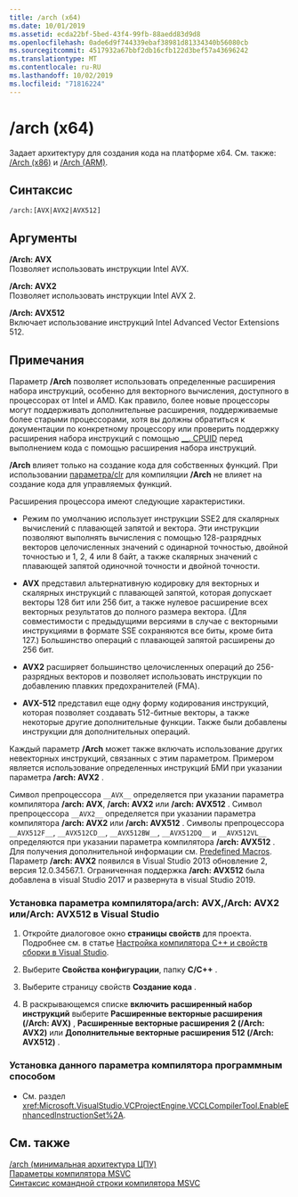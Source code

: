 ```yaml
---
title: /arch (x64)
ms.date: 10/01/2019
ms.assetid: ecda22bf-5bed-43f4-99fb-88aedd83d9d8
ms.openlocfilehash: 0ade6d9f744339ebaf38981d81334340b56080cb
ms.sourcegitcommit: 4517932a67bbf2db16cfb122d3bef57a43696242
ms.translationtype: MT
ms.contentlocale: ru-RU
ms.lasthandoff: 10/02/2019
ms.locfileid: "71816224"
---
```

# <a name="arch-x64"></a>/arch (x64)

Задает архитектуру для создания кода на платформе x64. См. также: [/Arch (x86)](arch-x86.md) и [/Arch (ARM)](arch-arm.md).

## <a name="syntax"></a>Синтаксис

```
/arch:[AVX|AVX2|AVX512]
```

## <a name="arguments"></a>Аргументы

**/Arch: AVX**<br/>
Позволяет использовать инструкции Intel AVX.

**/Arch: AVX2**<br/>
Позволяет использовать инструкции Intel AVX 2.

**/Arch: AVX512**<br/>
Включает использование инструкций Intel Advanced Vector Extensions 512.

## <a name="remarks"></a>Примечания

Параметр **/Arch** позволяет использовать определенные расширения набора инструкций, особенно для векторного вычисления, доступного в процессорах от Intel и AMD. Как правило, более новые процессоры могут поддерживать дополнительные расширения, поддерживаемые более старыми процессорами, хотя вы должны обратиться к документации по конкретному процессору или проверить поддержку расширения набора инструкций с помощью [__. CPUID](../../intrinsics/cpuid-cpuidex.md) перед выполнением кода с помощью расширения набора инструкций.

**/Arch** влияет только на создание кода для собственных функций. При использовании [параметра/clr](clr-common-language-runtime-compilation.md) для компиляции **/Arch** не влияет на создание кода для управляемых функций.

Расширения процессора имеют следующие характеристики.

- Режим по умолчанию использует инструкции SSE2 для скалярных вычислений с плавающей запятой и вектора. Эти инструкции позволяют выполнять вычисления с помощью 128-разрядных векторов целочисленных значений с одинарной точностью, двойной точностью и 1, 2, 4 или 8 байт, а также скалярных значений с плавающей запятой одиночной точности и двойной точности.

- **AVX** представил альтернативную кодировку для векторных и скалярных инструкций с плавающей запятой, которая допускает векторы 128 бит или 256 бит, а также нулевое расширение всех векторных результатов до полного размера вектора. (Для совместимости с предыдущими версиями в случае с векторными инструкциями в формате SSE сохраняются все биты, кроме бита 127.) Большинство операций с плавающей запятой расширены до 256 бит.

- **AVX2** расширяет большинство целочисленных операций до 256-разрядных векторов и позволяет использовать инструкции по добавлению плавких предохранителей (FMA).

- **AVX-512** представил еще одну форму кодирования инструкций, которая позволяет создавать 512-битные векторы, а также некоторые другие дополнительные функции. Также были добавлены инструкции для дополнительных операций.

Каждый параметр **/Arch** может также включать использование других невекторных инструкций, связанных с этим параметром. Примером является использование определенных инструкций БМИ при указании параметра **/arch: AVX2** .

Символ препроцессора `__AVX__` определяется при указании параметра компилятора **/arch: AVX**, **/arch: AVX2** или **/arch: AVX512** . Символ препроцессора `__AVX2__` определяется при указании параметра компилятора **/arch: AVX2** или **/arch: AVX512** . Символы препроцессора `__AVX512F__`, `__AVX512CD__`, `__AVX512BW__`, `__AVX512DQ__` и `__AVX512VL__` определяются при указании параметра компилятора **/arch: AVX512** . Для получения дополнительной информации см. [Predefined Macros](../../preprocessor/predefined-macros.md). Параметр **/arch: AVX2** появился в Visual Studio 2013 обновление 2, версия 12.0.34567.1. Ограниченная поддержка **/arch: AVX512** была добавлена в visual Studio 2017 и развернута в visual Studio 2019.

### <a name="to-set-the-archavx-archavx2-or-archavx512-compiler-option-in-visual-studio"></a>Установка параметра компилятора/arch: AVX,/Arch: AVX2 или/Arch: AVX512 в Visual Studio

1. Откройте диалоговое окно **страницы свойств** для проекта. Подробнее см. в статье [Настройка компилятора C++ и свойств сборки в Visual Studio](../working-with-project-properties.md).

1. Выберите **Свойства конфигурации**, папку **C/C++**  .

1. Выберите страницу свойств **Создание кода** .

1. В раскрывающемся списке **включить расширенный набор инструкций** выберите **Расширенные векторные расширения (/Arch: AVX)** , **Расширенные векторные расширения 2 (/Arch: AVX2)** или **Дополнительные векторные расширения 512 (/Arch: AVX512)** .

### <a name="to-set-this-compiler-option-programmatically"></a>Установка данного параметра компилятора программным способом

- См. раздел <xref:Microsoft.VisualStudio.VCProjectEngine.VCCLCompilerTool.EnableEnhancedInstructionSet%2A>.

## <a name="see-also"></a>См. также

[/arch (минимальная архитектура ЦПУ)](arch-minimum-cpu-architecture.md)<br/>
[Параметры компилятора MSVC](compiler-options.md)<br/>
[Синтаксис командной строки компилятора MSVC](compiler-command-line-syntax.md)
